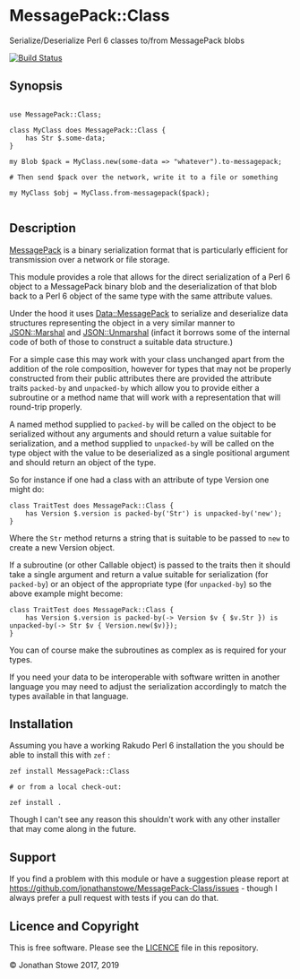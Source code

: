 # MessagePack::Class

Serialize/Deserialize Perl 6 classes to/from MessagePack blobs

[![Build Status](https://travis-ci.org/jonathanstowe/MessagePack-Class.svg?branch=master)](https://travis-ci.org/jonathanstowe/MessagePack-Class)


## Synopsis

```perl6

use MessagePack::Class;

class MyClass does MessagePack::Class {
	has Str $.some-data;
}

my Blob $pack = MyClass.new(some-data => "whatever").to-messagepack;

# Then send $pack over the network, write it to a file or something

my MyClass $obj = MyClass.from-messagepack($pack);


```

## Description

[MessagePack](http://msgpack.org/) is a binary serialization format that
is particularly efficient for transmission over a network or file storage.

This module provides a role that allows for the direct serialization of
a Perl 6 object to a MessagePack binary blob and the deserialization of
that blob back to a Perl 6 object of the same type with the same attribute
values.

Under the hood it uses [Data::MessagePack](https://github.com/pierre-vigier/Perl6-Data-MessagePack)
to serialize and deserialize data structures representing the object in a very
similar manner to [JSON::Marshal](https://github.com/jonathanstowe/JSON-Marshal) and
[JSON::Unmarshal](https://github.com/tadzik/JSON-Unmarshal) (infact it borrows some
of the internal code of both of those to construct a suitable data structure.)

For a simple case this may work with your class unchanged apart from the addition of
the role composition, however for types that may not be properly constructed from
their public attributes there are provided the attribute traits ```packed-by``` and
```unpacked-by``` which allow you to provide either a subroutine or a method name
that will work with a representation that will round-trip properly.

A named method supplied to ```packed-by``` will be called on the object to be serialized
without any arguments and should return a value suitable for serialization, and a method
supplied to ```unpacked-by``` will be called on the type object with the value to be
deserialized as a single positional argument and should return an object of the type.


So for instance if one had a class with an attribute of type Version one might do:

```
class TraitTest does MessagePack::Class {
    has Version $.version is packed-by('Str') is unpacked-by('new');
}
```

Where the ```Str``` method returns a string that is suitable to be passed to ```new```
to create a new Version  object.

If a subroutine (or other Callable object) is passed to the traits then it should take
a single argument and return a value suitable for serialization (for ```packed-by```) or
an object of the appropriate type (for ```unpacked-by```) so the above example might
become:

```
class TraitTest does MessagePack::Class {
    has Version $.version is packed-by(-> Version $v { $v.Str }) is unpacked-by(-> Str $v { Version.new($v)});
}
```

You can of course make the subroutines as complex as is required for your types.

If you need your data to be interoperable with software written in another language
you may need to adjust the serialization accordingly to match the types available
in that language.

## Installation

Assuming you have a working Rakudo Perl 6 installation the you should be able
to install this with ```zef``` :

    zef install MessagePack::Class

    # or from a local check-out:

    zef install .

Though I can't see any reason this shouldn't work with any other installer that
may come along in the future.

## Support

If you find a problem with this module or have a suggestion please report at
https://github.com/jonathanstowe/MessagePack-Class/issues - though I always
prefer a pull request with tests if you can do that.

## Licence and Copyright

This is free software. Please see the [LICENCE](LICENCE) file in this repository.

© Jonathan Stowe 2017, 2019
